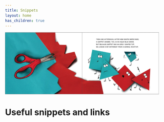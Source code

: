 ```yaml
---
title: Snippets
layout: home
has_children: true
---
```


![hero](../assets/images/0991248287.PT02_1200x1200.webp)

# Useful snippets and links
